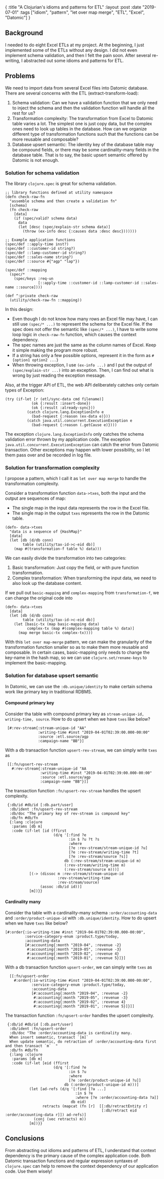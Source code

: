 {
 :title "A Clojurian's idioms and patterns for ETL"
 :layout :post
 :date "2019-07-01"
 :tags ["idiom", "pattern", "let over map merge", "ETL", "Excel", "Datomic"]
}

## Background

I needed to do eight Excel ETLs at my project. At the beginning, I just implemented some of the ETLs without any design. I did not even implement schema validation, and then I felt the pain soon. After several re-writing, I abstracted out some idioms and patterns for ETL.

## Problems

We need to import data from several Excel files into Datomic database. There are several concerns with the ETL (extract-transform-load):

1. Schema validation:
   Can we have a validation function that we only need to inject the schema and then the validation function will handle all the rest for us? 
2. Transformation complexity:
   The transformation from Excel to Datomic table varies a lot. The simplest one is just copy data, but the complex ones need to look up tables in the database. How can we organize different type of transformation functions such that the functions can be more reusable and composable?
3. Database upsert semantic:
   The identity key of the database table may be compound fields, or there may be some cardinality-many fields in the database table. That is to say, the basic upsert semantic offered by Datomic is not enough.

### Solution for schema validation

The library `clojure.spec` is great for schema validation. 
```
;; library functions defined at utility namespace
(defn check-raw-fn
  "assemble schema and then create a validation fn"
  [schema]
  (fn check-raw
    [data]
    (if (spec/valid? schema data)
      data
      (let [desc (spec/explain-str schema data)]
        (throw (ex-info desc {:causes data :desc desc}))))))

;; Example application functions
(spec/def ::apply-time inst?)
(spec/def ::customer-id string?)
(spec/def ::lamp-customer-id string?)
(spec/def ::sales-name string?)
(spec/def ::source #{"agp" "lap"})

(spec/def ::mapping
  (spec/* 
    (spec/keys :req-un
               [::apply-time ::customer-id ::lamp-customer-id ::sales-name ::source])))

(def ^:private check-raw
  (utility/check-raw-fn ::mapping))
```

In this design:
- Even though I do not know how many rows an Excel file may have, I can still use `(spec/* ...)` to represent the schema for the Excel file. If the spec does not offer the semantic like `(spec/* ...)`, I have to write some loop logic in `check-raw-fn` function, which causes the context dependency.
- The spec names are just the same as the column names of Excel. Keep it simple making the program more robust.
- If a string has only a few possible options, represent it in the form as `#{option1 option2 ...}`
- When throwing exception, I use `(ex-info ...)` and I put the output of `(spec/explain-str ...)` into an exception. Then, I can find out what is wrong by just reading the exception message.  
 
Also, at the trigger API of ETL, the web API deliberately catches only certain types of Exception:
```
(try (if-let [r (etl/sync-data cmd filename)]
            (ok {:result :insert-done})
            (ok {:result :already-sync}))
          (catch clojure.lang.ExceptionInfo e
            (bad-request {:reason (ex-data e)}))
          (catch java.util.concurrent.ExecutionException e
            (bad-request {:reason (.getCause e)})))
```

The exception `clojure.lang.ExceptionInfo` only catches the schema validation error thrown by my application code. The exception `java.util.concurrent.ExecutionException` can catch the error from Datomic transaction. Other exceptions may happen with lower possibility, so I let them pass over and be recorded in log file.

### Solution for transformation complexity

I propose a pattern, which I call it as `let over map merge` to handle the transformation complexity.

Consider a transformation function `data->txes`, both the input and the output are sequences of map:
- The single map in the input data represents the row in the Excel file.
- The single map in the output `txes` represents the row in the Datomic table. 


```
(defn- data->txes
  "data is a sequence of {HashMap}"
  [data]
  (let [db (d/db conn)
        table (utility/tax-id->c-eid db)]
    (map #(transformation-f table %) data)))
```

We can easily divide the transformation into two categories:
1. Basic transformation: Just copy the field, or with pure function transformation.
2. Complex transformation: When transforming the input data, we need to also look up the database content.

If we pull out `basic-mapping` and `complex-mapping` from `transformation-f`, we can change the original code into
```
(defn- data->txes
  [data]
  (let [db (d/db conn)
        table (utility/tax-id->c-eid db)]
    (let [basic-tx (map basic-mapping data)
          complex-tx (map #(complex-mapping table %) data)]
      (map merge basic-tx complex-tx))))
```

With this `let over map-merge` pattern, we can make the granularity of the transformation function smaller so as to make them more reusable and composable. In certain cases, basic-mapping only needs to change the key-name in the hash map, so we can use `clojure.set/rename-keys` to implement the basic-mapping.

### Solution for database upsert semantic

In Datomic, we can use the `:db.unique/identity` to make certain schema work like primary key in traditional RDBMS. 

#### Compound primary key
Consider tha table with compound primary key as `stream-unique-id, writing-time, source`. How to do upsert when we have `txes` like below?
```
 [#:rev-stream{:stream-unique-id "AA"
               :writing-time #inst "2019-04-01T02:39:00.000-00:00"
               :source :etl.source/agp
               :campaign-name "BB"}]
```

With a db transaction function `upsert-rev-stream`, we can simply write `txes` as 
```
 [[:fn/upsert-rev-stream 
   #:rev-stream{:stream-unique-id "AA
                :writing-time #inst "2019-04-01T02:39:00.000-00:00"
                :source :etl.source/agp
                :campaign-name "BB"}]]
```

The transaction function `:fn/upsert-rev-stream` handles the upsert complexity.
```
 {:db/id #db/id [:db.part/user]
  :db/ident :fn/upsert-rev-stream
  :db/doc "The primary key of rev-stream is compound key"
  :db/fn #db/fn
  {:lang :clojure
   :params [db m]
   :code (if-let [id (ffirst
                      (d/q '[:find ?e
                             :in $ ?u ?t ?s
                             :where
                             [?e :rev-stream/stream-unique-id ?u]
                             [?e :rev-stream/writing-time ?t]
                             [?e :rev-stream/source ?s]]
                           db (:rev-stream/stream-unique-id m)
                           (:rev-stream/writing-time m)
                           (:rev-stream/source m)))]
           [(-> (dissoc m :rev-stream/stream-unique-id
                        :rev-stream/writing-time
                        :rev-stream/source)
                (assoc :db/id id))]
           [m])}}
```

#### Cardinality many
Consider tha table with a cardinality-many schema `:order/accounting-data` and `:order/product-unique-id` with `:db.unique/identity`. How to do upsert when we have `txes` like below?
```
[#:order{:io-writing-time #inst "2019-04-01T02:39:00.000-00:00",
         :service-category-enum :product.type/today,
         :accounting-data
         [#:accounting{:month "2019-04", :revenue -2}
          #:accounting{:month "2019-05", :revenue -3}
          #:accounting{:month "2019-02", :revenue 4}
          #:accounting{:month "2019-01", :revenue 5}]}]
```

With a db transaction function `upsert-order`, we can simply write `txes` as
```
  [[:fn/upsert-order
    #:order{:io-writing-time #inst "2019-04-01T02:39:00.000-00:00",
            :service-category-enum :product.type/today,
            :accounting-data
            [#:accounting{:month "2019-04", :revenue -2}
             #:accounting{:month "2019-05", :revenue -3}
             #:accounting{:month "2019-02", :revenue 4}
             #:accounting{:month "2019-01", :revenue 5}]}]]
```
 
The transaction function `:fn/upsert-order` handles the upsert complexity.
```
 {:db/id #db/id [:db.part/user]
  :db/ident :fn/upsert-order
  :db/doc "The :order/accounting-data is cardinality many.
  When insert semantic, transact `[m]`
  When update semantic, do retraction of :order/accounting-data first and then transact `m`  "
  :db/fn #db/fn
  {:lang :clojure
   :params [db m]
   :code (if-let [eid (ffirst
                      (d/q '[:find ?e
                             :in $ ?u
                             :where
                             [?e :order/product-unique-id ?u]]
                           db (:order/product-unique-id m)))]
           (let [ad-refs (d/q '[:find [?a ...]
                                :in $ ?e
                                :where [?e :order/accounting-data ?a]]
                              db eid)
                 retracts (mapcat (fn [r]  [[:db/retractEntity r]
                                            [:db/retract eid :order/accounting-data r]]) ad-refs)]
             (conj (vec retracts) m))
           [m])}}
```

## Conclusions

From abstracting out idioms and patterns of ETL, I understand that context dependency is the primary cause of the complex application code. Both Datomic transaction functions and regular expression syntaxes of `clojure.spec` can help to remove the context dependency of our application code. Use them wisely!
